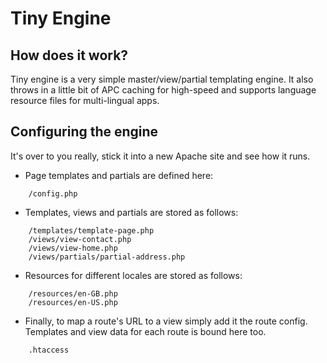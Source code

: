 Tiny Engine
===========

How does it work?
-----------------

Tiny engine is a very simple master/view/partial templating engine.
It also throws in a little bit of APC caching for high-speed and supports
language resource files for multi-lingual apps.

Configuring the engine
----------------------

It's over to you really, stick it into a new Apache site and see how it runs.

* Page templates and partials are defined here:

```
	/config.php
```

* Templates, views and partials are stored as follows:

```
	/templates/template-page.php
    /views/view-contact.php
    /views/view-home.php
    /views/partials/partial-address.php
```

* Resources for different locales are stored as follows:

```
	/resources/en-GB.php
	/resources/en-US.php
```

* Finally, to map a route's URL to a view simply add it the route config. Templates
and view data for each route is bound here too.

```
	.htaccess
```